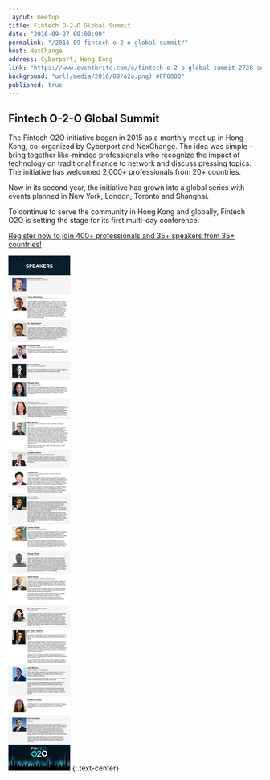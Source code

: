 ```yaml
---
layout: meetup
title: Fintech O-2-O Global Summit
date: "2016-09-27 09:00:00"
permalink: "/2016-09-fintech-o-2-o-global-summit/"
host: NexChange
address: Cyberport, Hong Kong
link: "https://www.eventbrite.com/e/fintech-o-2-o-global-summit-2728-september-tickets-25916450802"
background: "url(/media/2016/09/o2o.png) #FF0000"
published: true
---
```


## Fintech O-2-O Global Summit

The Fintech O2O initiative began in 2015 as a monthly meet up in Hong Kong, co-organized by Cyberport and NexChange. The idea was simple – bring together like-minded professionals who recognize the impact of technology on traditional finance to network and discuss pressing topics. The initiative has welcomed 2,000+ professionals from 20+ countries.

Now in its second year, the initiative has grown into a global series with events planned in New York, London, Toronto and Shanghai.

To continue to serve the community in Hong Kong and globally, Fintech O2O is setting the stage for its first multi-day conference.

[Register now to join 400+ professionals and 35+ speakers from 35+ countries!](https://www.eventbrite.com/e/fintech-o-2-o-global-summit-2728-september-tickets-25916450802)

[![O2O Speakers](/media/2016/09/speakers.jpg)](https://www.eventbrite.com/e/fintech-o-2-o-global-summit-2728-september-tickets-25916450802)
{:.text-center}
